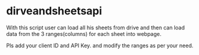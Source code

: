 # dirveandsheetsapi
With this script user can load all his sheets from drive and then can load data from the 3 ranges(columns) for each sheet into webpage.

Pls add your client ID and API Key.
and modify the ranges as per your need.
